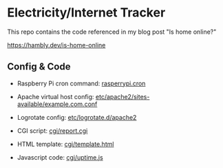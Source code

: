 # Electricity/Internet Tracker

This repo contains the code referenced in my blog post "Is home online?"

https://hambly.dev/is-home-online

## Config & Code

- Raspberry Pi cron command: [rasperrypi.cron](./raspberrypi.cron)

- Apache virtual host config: [etc/apache2/sites-available/example.com.conf](./etc/apache2/sites-available/example.com.conf)

- Logrotate config: [etc/logrotate.d/apache2](./etc/logrotate.d/apache2)

- CGI script: [cgi/report.cgi](./cgi/report.cgi)

- HTML template: [cgi/template.html](./cgi/template.html)

- Javascript code: [cgi/uptime.js](./cgi/uptime.js)

